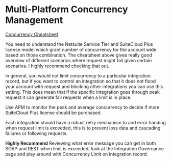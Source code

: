 # Multi-Platform Concurrency Management

[Concurrency Cheatsheet](https://nlcorp.app.netsuite.com/core/media/media.nl?id=205292151&c=NLCORP&h=1a5af77f3fdd806dea9e&_xt=.pdf)

You need to understand the Netsuite Service Tier and SuiteCloud Plus license model which grant number of concurrency for the account wide based on those combination. The cheatsheet above gives really good overview of different scenarios where request might fail given certain scenarios. I highly recommend checking that out.

In general, you would not limit concurrency to a particular integration record, but if you want to control an integration so that it does not flood your account with request and blocking other integrations you can use this setting. This does mean that if the specific integration goes through peak request it can generate fail requests when a limit is in place.

Use APM to monitor the peak and average concurrency to decide if more SuiteCloud Plus license should be purchased.

Each integration should have a robust retry mechanism to and error handing when request limit is exceeded, this is to prevent loss data and cascading failures or following requests.

**Highly Recommend** Reviewing what error message you can get in both SOAP and REST when limit is exceeded, look at the Integration Governance page and play around with Concurrency Limit on integration record.
